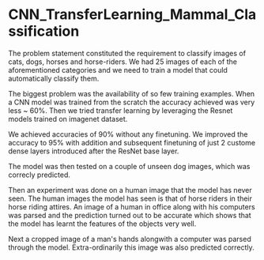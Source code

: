# CNN_TransferLearning_Mammal_Classification


The problem statement constituted the requirement to classify images of cats, dogs, horses and horse-riders. We had 25 images of each of the aforementioned categories and we need to train a model that could automatically classify them.

The biggest problem was the availability of so few training examples. When a CNN model was trained from the scratch the accuracy achieved was very less ~ 60%.
Then we tried transfer learning by leveraging the Resnet models trained on imagenet dataset.

We achieved accuracies of 90% without any finetuning. We improved the accuracy to 95% with addition and subsequent finetuning of just 2 custome dense layers introduced after the ResNet base layer.

The model was then tested on a couple of unseen dog images, which was correcly predicted.

Then an experiment was done on a human image that the model has never seen. The human images the model has seen is that of horse riders in their horse riding attires. An image of a human in office along with his computers was parsed and the prediction turned out to be accurate which shows that the model has learnt the features of the objects very well. 

Next a cropped image of a man's hands alongwith a computer was parsed through the model. Extra-ordinarily this image was also predicted correctly.
